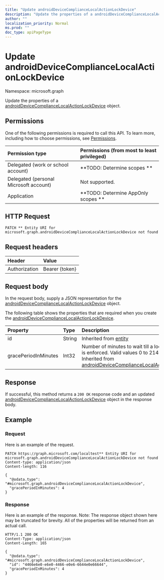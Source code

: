 ```yaml
---
title: "Update androidDeviceComplianceLocalActionLockDevice"
description: "Update the properties of a androidDeviceComplianceLocalActionLockDevice object."
author: ""
localization_priority: Normal
ms.prod: ""
doc_type: apiPageType
---
```


# Update androidDeviceComplianceLocalActionLockDevice

Namespace: microsoft.graph

Update the properties of a [androidDeviceComplianceLocalActionLockDevice](../resources/androiddevicecompliancelocalactionlockdevice.md) object.

## Permissions
One of the following permissions is required to call this API. To learn more, including how to choose permissions, see [Permissions](/concepts/permissions-reference.md).

|Permission type|Permissions (from most to least privileged)|
|:---|:---|
|Delegated (work or school account)|**TODO: Determine scopes **|
|Delegated (personal Microsoft account)|Not supported.|
|Application|**TODO: Determine AppOnly scopes **|

## HTTP Request
<!-- {
  "blockType": "ignored"
}
-->
``` http
PATCH ** Entity URI for microsoft.graph.androidDeviceComplianceLocalActionLockDevice not found
```

## Request headers
|Header|Value|
|:---|:---|
|Authorization|Bearer {token}|

## Request body
In the request body, supply a JSON representation for the [androidDeviceComplianceLocalActionLockDevice](../resources/androiddevicecompliancelocalactionlockdevice.md) object.

The following table shows the properties that are required when you create the [androidDeviceComplianceLocalActionLockDevice](../resources/androiddevicecompliancelocalactionlockdevice.md).

|Property|Type|Description|
|:---|:---|:---|
|id|String| Inherited from [entity](../resources/entity.md)|
|gracePeriodInMinutes|Int32|Number of minutes to wait till a local action is enforced. Valid values 0 to 2147483647 Inherited from [androidDeviceComplianceLocalActionBase](../resources/androiddevicecompliancelocalactionbase.md)|



## Response
If successful, this method returns a `200 OK` response code and an updated [androidDeviceComplianceLocalActionLockDevice](../resources/androiddevicecompliancelocalactionlockdevice.md) object in the response body.

## Example

### Request
Here is an example of the request.
<!-- {
  "blockType": "request",
  "name": "update_androiddevicecompliancelocalactionlockdevice"
}
-->
``` http
PATCH https://graph.microsoft.com/localtest** Entity URI for microsoft.graph.androidDeviceComplianceLocalActionLockDevice not found
Content-type: application/json
Content-length: 116

{
  "@odata.type": "#microsoft.graph.androidDeviceComplianceLocalActionLockDevice",
  "gracePeriodInMinutes": 4
}
```

### Response
Here is an example of the response. Note: The response object shown here may be truncated for brevity. All of the properties will be returned from an actual call.
<!-- {
  "blockType": "response",
  "truncated": true
}
-->
``` http
HTTP/1.1 200 OK
Content-Type: application/json
Content-Length: 165

{
  "@odata.type": "#microsoft.graph.androidDeviceComplianceLocalActionLockDevice",
  "id": "4466e6e0-e6e0-4466-e0e6-6644e0e66644",
  "gracePeriodInMinutes": 4
}
```


